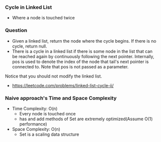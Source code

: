 ### Cycle in Linked List

* Where a node is touched twice

### Question

* Given a linked list, return the node where the cycle begins. If there is no cycle, return null.
* There is a cycle in a linked list if there is some node in the list that can be reached again by continuously following the next pointer. Internally, pos is used to denote the index of the node that tail's next pointer is connected to. Note that pos is not passed as a parameter.

Notice that you should not modify the linked list.
* https://leetcode.com/problems/linked-list-cycle-ii/

### Naive approach's Time and Space Complexity

* Time Complexity: O(n)
  * Every node is touched once
  * has and add methods of Set are extremely optimized(Assume O(1) performance)
* Space Complexity: O(n)
  * Set is a scaling data structure

